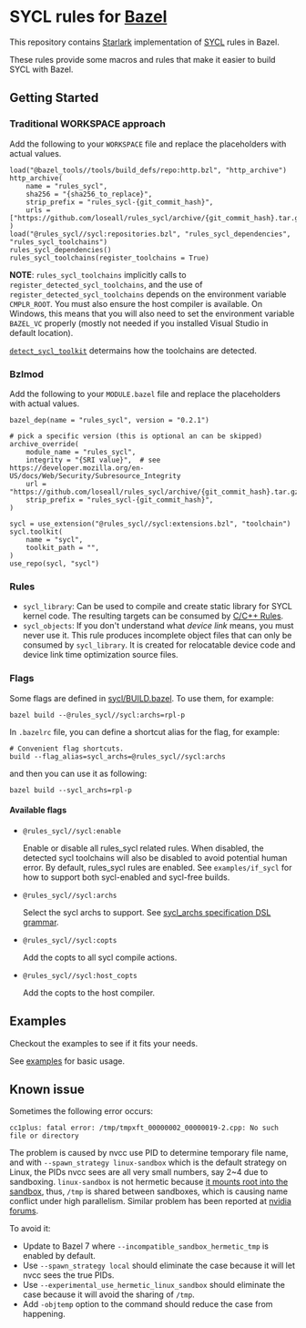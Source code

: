 # SYCL rules for [Bazel](https://bazel.build)

This repository contains [Starlark](https://github.com/bazelbuild/starlark) implementation of [SYCL](https://www.khronos.org/sycl/) rules in Bazel.

These rules provide some macros and rules that make it easier to build SYCL with Bazel.

## Getting Started

### Traditional WORKSPACE approach

Add the following to your `WORKSPACE` file and replace the placeholders with actual values.

```starlark
load("@bazel_tools//tools/build_defs/repo:http.bzl", "http_archive")
http_archive(
    name = "rules_sycl",
    sha256 = "{sha256_to_replace}",
    strip_prefix = "rules_sycl-{git_commit_hash}",
    urls = ["https://github.com/loseall/rules_sycl/archive/{git_commit_hash}.tar.gz"],
)
load("@rules_sycl//sycl:repositories.bzl", "rules_sycl_dependencies", "rules_sycl_toolchains")
rules_sycl_dependencies()
rules_sycl_toolchains(register_toolchains = True)
```

**NOTE**: `rules_sycl_toolchains` implicitly calls to `register_detected_sycl_toolchains`, and the use of
`register_detected_sycl_toolchains` depends on the environment variable `CMPLR_ROOT`. You must also ensure the
host compiler is available. On Windows, this means that you will also need to set the environment variable
`BAZEL_VC` properly (mostly not needed if you installed Visual Studio in default location).

[`detect_sycl_toolkit`](https://github.com/loseall/rules_sycl/blob/5633f0c0f7/sycl/private/repositories.bzl#L28-L58) determains how the toolchains are detected.

### Bzlmod

Add the following to your `MODULE.bazel` file and replace the placeholders with actual values.

```starlark
bazel_dep(name = "rules_sycl", version = "0.2.1")

# pick a specific version (this is optional an can be skipped)
archive_override(
    module_name = "rules_sycl",
    integrity = "{SRI value}",  # see https://developer.mozilla.org/en-US/docs/Web/Security/Subresource_Integrity
    url = "https://github.com/loseall/rules_sycl/archive/{git_commit_hash}.tar.gz",
    strip_prefix = "rules_sycl-{git_commit_hash}",
)

sycl = use_extension("@rules_sycl//sycl:extensions.bzl", "toolchain")
sycl.toolkit(
    name = "sycl",
    toolkit_path = "",
)
use_repo(sycl, "sycl")
```

### Rules

- `sycl_library`: Can be used to compile and create static library for SYCL kernel code. The resulting targets can be
  consumed by [C/C++ Rules](https://bazel.build/reference/be/c-cpp#rules).
- `sycl_objects`: If you don't understand what _device link_ means, you must never use it. This rule produces incomplete
  object files that can only be consumed by `sycl_library`. It is created for relocatable device code and device link
  time optimization source files.

### Flags

Some flags are defined in [sycl/BUILD.bazel](sycl/BUILD.bazel). To use them, for example:

```
bazel build --@rules_sycl//sycl:archs=rpl-p
```

In `.bazelrc` file, you can define a shortcut alias for the flag, for example:

```
# Convenient flag shortcuts.
build --flag_alias=sycl_archs=@rules_sycl//sycl:archs
```

and then you can use it as following:

```
bazel build --sycl_archs=rpl-p
```

#### Available flags

- `@rules_sycl//sycl:enable`

  Enable or disable all rules_sycl related rules. When disabled, the detected sycl toolchains will also be disabled to avoid potential human error.
  By default, rules_sycl rules are enabled. See `examples/if_sycl` for how to support both sycl-enabled and sycl-free builds.

- `@rules_sycl//sycl:archs`

  Select the sycl archs to support. See [sycl_archs specification DSL grammar](https://github.com/loseall/rules_sycl/blob/5633f0c0f7/sycl/private/rules/flags.bzl#L14-L44).

- `@rules_sycl//sycl:copts`

  Add the copts to all sycl compile actions.

- `@rules_sycl//sycl:host_copts`

  Add the copts to the host compiler.

## Examples

Checkout the examples to see if it fits your needs.

See [examples](./examples) for basic usage.

## Known issue

Sometimes the following error occurs:

```
cc1plus: fatal error: /tmp/tmpxft_00000002_00000019-2.cpp: No such file or directory
```

The problem is caused by nvcc use PID to determine temporary file name, and with `--spawn_strategy linux-sandbox` which is the default strategy on Linux, the PIDs nvcc sees are all very small numbers, say 2~4 due to sandboxing. `linux-sandbox` is not hermetic because [it mounts root into the sandbox](https://docs.bazel.build/versions/main/command-line-reference.html#flag--experimental_use_hermetic_linux_sandbox), thus, `/tmp` is shared between sandboxes, which is causing name conflict under high parallelism. Similar problem has been reported at [nvidia forums](https://forums.developer.nvidia.com/t/avoid-generating-temp-files-in-tmp-while-nvcc-compiling/197657/10).

To avoid it:

- Update to Bazel 7 where `--incompatible_sandbox_hermetic_tmp` is enabled by default.
- Use `--spawn_strategy local` should eliminate the case because it will let nvcc sees the true PIDs.
- Use `--experimental_use_hermetic_linux_sandbox` should eliminate the case because it will avoid the sharing of `/tmp`.
- Add `-objtemp` option to the command should reduce the case from happening.

